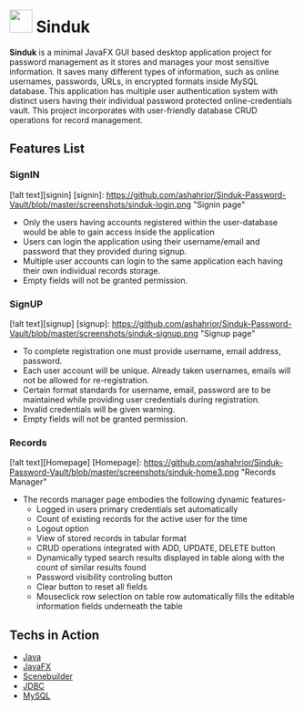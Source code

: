 # <img src="https://github.com/ashahrior/Sinduk-Password-Vault/blob/master/screenshots/lock_logo.png" width="40" height="40"/> Sinduk

**Sinduk** is a minimal JavaFX GUI based desktop application project for password management as it stores and manages your most sensitive information. It saves many different types of information, such as online usernames, passwords, URLs, in encrypted formats inside MySQL database. This application has multiple user authentication system with distinct users having their individual password protected online-credentials vault. This project incorporates with user-friendly database CRUD operations for record management.


## Features List

### SignIN
[!alt text][signin]
[signin]: https://github.com/ashahrior/Sinduk-Password-Vault/blob/master/screenshots/sinduk-login.png "Signin page"
* Only the users having accounts registered within the user-database would be able to gain access inside the application
* Users can login the application using their username/email and password that they provided during signup.
* Multiple user accounts can login to the same application each having their own individual records storage.
* Empty fields will not be granted permission.

### SignUP
[!alt text][signup]
[signup]: https://github.com/ashahrior/Sinduk-Password-Vault/blob/master/screenshots/sinduk-signup.png "Signup page"
* To complete registration one must provide username, email address, password.
* Each user account will be unique. Already taken usernames, emails will not be allowed for re-registration.
* Certain format standards for username, email, password are to be maintained while providing user credentials during registration.
* Invalid credentials will be given warning.
* Empty fields will not be granted permission.

### Records
[!alt text][Homepage]
[Homepage]: https://github.com/ashahrior/Sinduk-Password-Vault/blob/master/screenshots/sinduk-home3.png "Records Manager"
* The records manager page embodies the following dynamic features-
	* Logged in users primary credentials set automatically
	* Count of existing records for the active user for the time
	* Logout option
	* View of stored records in tabular format
	* CRUD operations integrated with ADD, UPDATE, DELETE button
	* Dynamically typed search results displayed in table along with the count of similar results found
	* Password visibility controling button
	* Clear button to reset all fields
	* Mouseclick row selection on table row automatically fills the editable information fields underneath the table 


## Techs in Action
<ul>
  <li><a href="https://www.oracle.com/java/technologies/javase-jdk11-downloads.html">Java</a></li>
  <li><a href="https://openjfx.io/">JavaFX</a></li>
  <li><a href="https://gluonhq.com/products/scene-builder/">Scenebuilder</a></li>
  <li><a href="https://docs.oracle.com/javase/8/docs/technotes/guides/jdbc/">JDBC</a></li>
  <li><a href="https://www.mysql.com/">MySQL</a></li>
</ul>

